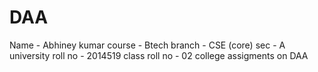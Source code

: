 # DAA
Name  - Abhiney kumar
course - Btech
branch - CSE (core)
sec - A
university roll no - 2014519
class roll no - 02
college assigments on DAA
